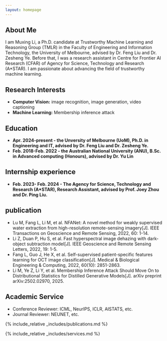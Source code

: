 ```yaml
---
layout: homepage
---
```


## About Me

I am Muxing Li, a Ph.D. candidate at Trustworthy Machine Learning and Reasoning Group (TMLR) in the Faculty of Engineering and Information Technology, the University of Melbourne, advised by Dr. Feng Liu and Dr. Zesheng Ye. Before that, I was a research assistant in Centre for Frontier AI Research (CFAR) of Agency for Science, Technology and Research (A*STAR).  I am passionate about advancing the field of trustworthy machine learning. 

## Research Interests

- **Computer Vision:** image recognition, image generation, video captioning
- **Machine Learning:** Membership inference attack

## Education
- **Apr. 2024-present - the Unversity of Melbourne (UoM), Ph.D. in Engineering and IT, advised by Dr. Feng Liu and Dr. Zesheng Ye.**
- **Feb. 2018-Feb. 2022 -  the Australian National University (ANU), B.Sc. in Advanced computing (Honours), advised by Dr. Yu Lin**

## Internship experience
- **Feb. 2023- Feb. 2024 - The Agency for Science, Technology and Research (A*STAR), Research Assistant, advised by Prof. Joey Zhou and Dr. Ping Liu.**

## publication
- Lu M, Fang L, Li M, et al. NFANet: A novel method for weakly supervised water extraction from high-resolution remote-sensing imagery[J]. IEEE Transactions on Geoscience and Remote Sensing, 2022, 60: 1-14.
- Li Z, Duan P, Hu S, et al. Fast hyperspectral image dehazing with dark-object subtraction model[J]. IEEE Geoscience and Remote Sensing Letters, 2022, 19: 1-5.
- Fang L, Guo J, He X, et al. Self-supervised patient-specific features learning for OCT image classification[J]. Medical & Biological Engineering & Computing, 2022, 60(10): 2851-2863.
- Li M, Ye Z, Li Y, et al. Membership Inference Attack Should Move On to Distributional Statistics for Distilled Generative Models[J]. arXiv preprint arXiv:2502.02970, 2025.

## Academic Service
- Conference Reviewer: ICML, NeurIPS, ICLR, AISTATS, etc.
- Journal Reviewer: NEUNET, etc.


{% include_relative _includes/publications.md %}

{% include_relative _includes/services.md %}
